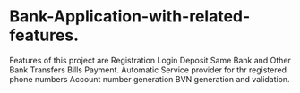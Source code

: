 # Bank-Application-with-related-features.
Features of this project are
Registration
Login
Deposit
Same Bank and Other Bank Transfers
Bills Payment.
Automatic Service provider for thr registered phone numbers
Account number generation
BVN generation and validation.
